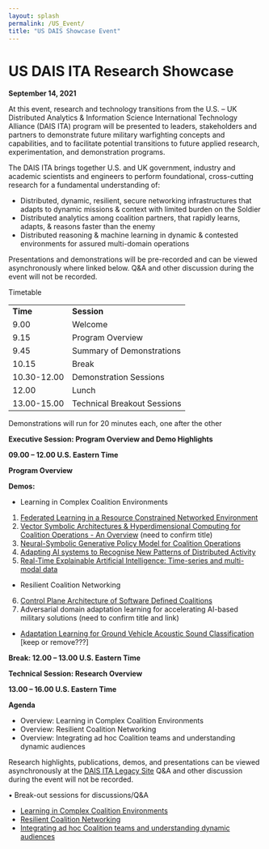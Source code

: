 ```yaml
---
layout: splash
permalink: /US_Event/
title: "US DAIS Showcase Event"
---
```


# US DAIS ITA Research Showcase
**September 14, 2021**

At this event, research and technology transitions from the U.S. – UK Distributed Analytics & Information Science International Technology Alliance (DAIS ITA) program will be presented to leaders, stakeholders and partners to demonstrate future military warfighting concepts and capabilities, and to facilitate potential transitions to future applied research, experimentation, and demonstration programs.

The DAIS ITA brings together U.S. and UK government, industry and academic scientists and engineers to perform foundational, cross-cutting research for a fundamental understanding of: 
* Distributed, dynamic, resilient, secure networking infrastructures that adapts to dynamic missions & context with limited burden on the Soldier
* Distributed analytics among coalition partners, that rapidly learns, adapts, & reasons faster than the enemy
* Distributed reasoning & machine learning in dynamic & contested environments for assured multi-domain operations

Presentations and demonstrations will be pre-recorded and can be viewed asynchronously where linked below. Q&A and other discussion during the event will not be recorded.

Timetable

<table>
  <tbody>
    <tr>
      <td><b>Time</b></td>
      <td><b>Session</b></td>
    </tr>
    <tr>
      <td>9.00</td>
      <td>Welcome</td>
    </tr>
    <tr>
      <td>9.15</td>
      <td>Program Overview</td>
    </tr>
    <tr>
      <td>9.45</td>
      <td>Summary of Demonstrations</td>
    </tr>
    <tr>
      <td>10.15</td>
      <td>Break</td>
    </tr>
    <tr>
      <td>10.30-12.00</td>
      <td>Demonstration Sessions</td>
    </tr>
    <tr>
      <td>12.00</td>
      <td>Lunch</td>
    </tr>
    <tr>
      <td>13.00-15.00</td>
      <td>Technical Breakout Sessions</td>
    </tr>
  </tbody>
</table>

Demonstrations will run for 20 minutes each, one after the other 

**Executive Session: Program Overview and Demo Highlights**

**09.00 – 12.00 U.S. Eastern Time**

**Program Overview**

**Demos:**

* Learning in Complex Coalition Environments
1.	[Federated Learning in a Resource Constrained Networked Environment](/1a08/)
2.	[Vector Symbolic Architectures & Hyperdimensional Computing for Coalition Operations - An Overview](/1a11/) (need to confirm title)
3.	[Neural-Symbolic Generative Policy Model for Coalition Operations](/1c02/)
4.	[Adapting AI systems to Recognise New Patterns of Distributed Activity](/1c16/)
5.	[Real-Time Explainable Artificial Intelligence: Time-series and multi-modal data](/1d01/)
* Resilient Coalition Networking
6.	[Control Plane Architecture of Software Defined Coalitions](/2a08/)
7.	Adversarial domain adaptation learning for accelerating AI-based military solutions (need to confirm title and link)
*	[Adaptation Learning for Ground Vehicle Acoustic Sound Classification](/2c01/) [keep or remove???]

**Break: 12.00 – 13.00 U.S. Eastern Time**

**Technical Session: Research Overview**

**13.00 – 16.00 U.S. Eastern Time**

**Agenda**

* Overview: Learning in Complex Coalition Environments
* Overview: Resilient Coalition Networking
* Overview: Integrating ad hoc Coalition teams and understanding dynamic audiences

Research highlights, publications, demos, and presentations can be viewed asynchronously at the [DAIS ITA Legacy Site](//)
Q&A and other discussion during the event will not be recorded.

•	Break-out sessions for discussions/Q&A
*	[Learning in Complex Coalition Environments](/cluster1/)
*	[Resilient Coalition Networking](/cluster2/)
*	[Integrating ad hoc Coalition teams and understanding dynamic audiences](/cluster3/)

 



